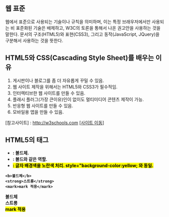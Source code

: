 ## 웹 표준 
웹에서 표준으로 사용되는 기술이나 규칙을 의미하며, 이는 특정 브래우저에서만 사용되는 비 표준화된 기술은 배제하고, W3C의 토론을 통해서 나온 권고안을 사용하는 것을 말한다.  문서의 구조(HTML5)와 표현(CSS3), 그리고 동작(JavaScript, JQuery)을 구분해서 사용하는 것을 뜻한다.
 

## HTML5와 CSS(Cascading Style Sheet)를 배우는 이유
	
1. 게시판이나 블로그를 좀 더 자유롭게 꾸밀 수 있음.
2. 웹 사이트 제작을 위해서는 HTML5와 CSS3가 필수적임.
3. 인터렉티브한 웹 사이트를 만들 수 있음.
4. 플래시 플러그(가장 큰이유)인이 없이도 멀티미디어 콘텐츠 제작이 가능.
5. 반응형 웹 사이트를 만들 수 있음.
6. 모바일용 앱을 만들 수 있음.
 	
[참고사이트] : http://w3schools.com <a href="http://w3schools.com">[사이트 이동]</a>
	
 
 
## HTML5의 태그
* <b> : 볼드체.
* <strong> : 볼드와 같은 역할.
* <mark> : 글자 배경색을 노란색 처리. style="background-color:yellow; 와 동일.

```
<b>볼드체</b>
<strong>스트롱</strong>
<mark>mark 적용</mark>

```
<b>볼드체</b><br>
<strong>스트롱</strong><br>
<mark>mark 적용</mark><br>

	
